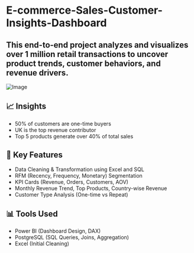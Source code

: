 # E-commerce-Sales-Customer-Insights-Dashboard
## This end-to-end project analyzes and visualizes over 1 million retail transactions to uncover product trends, customer behaviors, and revenue drivers.

![Image](https://github.com/user-attachments/assets/bc1407ab-afe3-46d5-bfcc-50bc30c471ec)

## 📈 Insights
- 50% of customers are one-time buyers
- UK is the top revenue contributor
- Top 5 products generate over 40% of total sales

## 🚀 Key Features
- Data Cleaning & Transformation using Excel and SQL
- RFM (Recency, Frequency, Monetary) Segmentation
- KPI Cards (Revenue, Orders, Customers, AOV)
- Monthly Revenue Trend, Top Products, Country-wise Revenue
- Customer Type Analysis (One-time vs Repeat)

## 📊 Tools Used
- Power BI (Dashboard Design, DAX)
- PostgreSQL (SQL Queries, Joins, Aggregation)
- Excel (Initial Cleaning)
